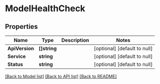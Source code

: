 # ModelHealthCheck

## Properties
Name | Type | Description | Notes
------------ | ------------- | ------------- | -------------
**ApiVersion** | **[]string** |  | [optional] [default to null]
**Service** | **string** |  | [optional] [default to null]
**Status** | **string** |  | [optional] [default to null]

[[Back to Model list]](README.md#documentation-for-models) [[Back to API list]](../README.md#documentation-for-api-endpoints) [[Back to README]](../README.md)



